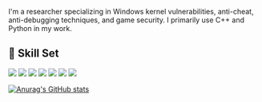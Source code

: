 I'm a researcher specializing in Windows kernel vulnerabilities, anti-cheat, anti-debugging techniques, and game security. I primarily use C++ and Python in my work.
## 🎨 Skill Set
<p>
<img src="https://img.shields.io/badge/C%2B%2B-00599C?style=flat-square&logo=c%2B%2B&logoColor=white"/>
<img src="https://img.shields.io/badge/C-A8B9CC?style=flat-square&logo=c&logoColor=white"/>
<img src="https://img.shields.io/badge/Python-3776AB?style=flat-square&logo=python&logoColor=white"/>
<img src="https://img.shields.io/badge/PowerShell-5391FE?style=flat-square&logo=powershell&logoColor=white"/>
<img src="https://img.shields.io/badge/IDA%20Pro-4D5656?style=flat-square&logoColor=white"/>
<img src="https://img.shields.io/badge/x64dbg-000000?style=flat-square&logoColor=white"/>
<img src="https://img.shields.io/badge/WinDbg-000000?style=flat-square&logoColor=white"/>
</p>

[![Anurag's GitHub stats](https://github-readme-stats.vercel.app/api?username=Syud0&show_icons=true&theme=synthwave)](https://github.com/anuraghazra/github-readme-stats)

<!--
**Syud0/Syud0** is a ✨ _special_ ✨ repository because its `README.md` (this file) appears on your GitHub profile.

Here are some ideas to get you started:

- 🔭 I’m currently working on ...
- 🌱 I’m currently learning ...
- 👯 I’m looking to collaborate on ...
- 🤔 I’m looking for help with ...
- 💬 Ask me about ...
- 📫 How to reach me: ...
- 😄 Pronouns: ...
- ⚡ Fun fact: ...
-->
